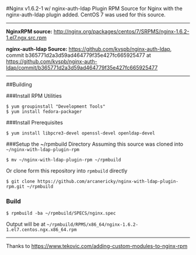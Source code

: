 #Nginx v1.6.2-1 w/ nginx-auth-ldap Plugin
RPM Source for Nginx with the nginx-auth-ldap plugin added. CentOS 7 was used for this source.

---

**NginxRPM source:** http://nginx.org/packages/centos/7/SRPMS/nginx-1.6.2-1.el7.ngx.src.rpm

**nginx-auth-ldap Source:** https://github.com/kvspb/nginx-auth-ldap, commit b365771d2a3d59ad464779f35e427fc665925477 at https://github.com/kvspb/nginx-auth-ldap/commit/b365771d2a3d59ad464779f35e427fc665925477

---

##Building

###Install RPM Utilities
```
$ yum groupinstall "Development Tools"
$ yum install fedora-packager
```

###Install Prerequisites
```
$ yum install libpcre3-devel openssl-devel openldap-devel
```

###Setup the ~/rpmbuild Directory
Assuming this source was cloned into `~/nginx-with-ldap-plugin-rpm`
```
$ mv ~/nginx-with-ldap-plugin-rpm ~/rpmbuild
```
Or clone form this repository into `rpmbuild` directly
```
$ git clone https://github.com/arcanericky/nginx-with-ldap-plugin-rpm.git ~/rpmbuild
```

### Build
```
$ rpmbuild -ba ~/rpmbuild/SPECS/nginx.spec
```
Output will be at `~/rpmbuild/RPMS/x86_64/nginx-1.6.2-1.el7.centos.ngx.x86_64.rpm`

---
Thanks to https://www.tekovic.com/adding-custom-modules-to-nginx-rpm
